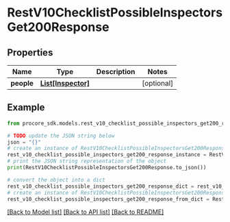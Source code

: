 # RestV10ChecklistPossibleInspectorsGet200Response


## Properties

Name | Type | Description | Notes
------------ | ------------- | ------------- | -------------
**people** | [**List[Inspector]**](Inspector.md) |  | [optional] 

## Example

```python
from procore_sdk.models.rest_v10_checklist_possible_inspectors_get200_response import RestV10ChecklistPossibleInspectorsGet200Response

# TODO update the JSON string below
json = "{}"
# create an instance of RestV10ChecklistPossibleInspectorsGet200Response from a JSON string
rest_v10_checklist_possible_inspectors_get200_response_instance = RestV10ChecklistPossibleInspectorsGet200Response.from_json(json)
# print the JSON string representation of the object
print(RestV10ChecklistPossibleInspectorsGet200Response.to_json())

# convert the object into a dict
rest_v10_checklist_possible_inspectors_get200_response_dict = rest_v10_checklist_possible_inspectors_get200_response_instance.to_dict()
# create an instance of RestV10ChecklistPossibleInspectorsGet200Response from a dict
rest_v10_checklist_possible_inspectors_get200_response_from_dict = RestV10ChecklistPossibleInspectorsGet200Response.from_dict(rest_v10_checklist_possible_inspectors_get200_response_dict)
```
[[Back to Model list]](../README.md#documentation-for-models) [[Back to API list]](../README.md#documentation-for-api-endpoints) [[Back to README]](../README.md)


